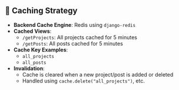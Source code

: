 ## 🚀 Caching Strategy

- **Backend Cache Engine**: Redis using `django-redis`
- **Cached Views**:
  - `/getProjects`: All projects cached for 5 minutes
  - `/getPosts`: All posts cached for 5 minutes
- **Cache Key Examples**:
  - `all_projects`
  - `all_posts`
- **Invalidation**:
  - Cache is cleared when a new project/post is added or deleted
  - Handled using `cache.delete("all_projects")`, etc.